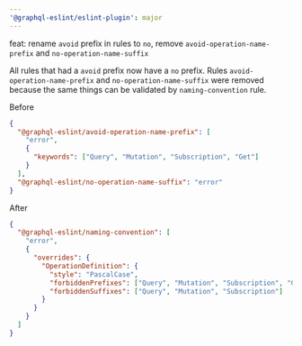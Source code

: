 ```yaml
---
'@graphql-eslint/eslint-plugin': major
---
```


feat: rename `avoid` prefix in rules to `no`, remove `avoid-operation-name-prefix`
and `no-operation-name-suffix`

All rules that had a `avoid` prefix now have a `no` prefix. Rules `avoid-operation-name-prefix`
and `no-operation-name-suffix` were removed because the same things can be validated
by `naming-convention` rule.

Before

```json
{
  "@graphql-eslint/avoid-operation-name-prefix": [
    "error",
    {
      "keywords": ["Query", "Mutation", "Subscription", "Get"]
    }
  ],
  "@graphql-eslint/no-operation-name-suffix": "error"
}
```

After

```json
{
  "@graphql-eslint/naming-convention": [
    "error",
    {
      "overrides": {
        "OperationDefinition": {
          "style": "PascalCase",
          "forbiddenPrefixes": ["Query", "Mutation", "Subscription", "Get"],
          "forbiddenSuffixes": ["Query", "Mutation", "Subscription"]
        }
      }
    }
  ]
}
```
